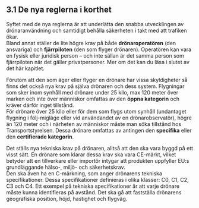 ## 3.1 De nya reglerna i korthet

Syftet med de nya reglerna är att underlätta den snabba utvecklingen av drönaranvändning och samtidigt behålla säkerheten i takt med att trafiken ökar.  
Bland annat ställer de lite högre krav på både **drönaroperatören** (den ansvariga) och **fjärrpiloten** (den som flyger drönaren). Operatören kan vara en fysisk eller juridisk person – och inte sällan är det samma person som fjärrpiloten när det gäller privatpersoner. Mer om det kan du läsa i slutet av det här kapitlet.

Förutom att den som äger eller flyger en drönare har vissa skyldigheter så finns det också nya krav på själva drönaren och dess system. Flygningar som sker inom synhåll med drönare
under 25 kilo, max 120 meter över marken och inte över människor omfattas av den **öppna kategorin** och kräver därför inget tillstånd.  
För drönare över 25 kilo eller för dem som flygs utom synhåll (undantaget flygning i följ-migläge eller vid användandet av en drönarobservatör), högre än 120 meter och i närheten av människor måste man söka tillstånd hos Transportstyrelsen. Dessa drönare omfattas av antingen den **specifika** eller den **certifierade kategorin**.

Det ställs nya tekniska krav på drönaren, alltså att den ska vara byggd på ett visst sätt. En drönare som klarar dessa krav ska vara CE-märkt, vilket betyder att en tillverkare eller importör intygar att produkten uppfyller EU:s grundläggande hälso-, miljö- och säkerhetskrav.  
Den ska även ha en C-märkning, som anger drönarens tekniska specifikationer. Dessa specifikationer definieras i olika klasser: C0, C1, C2, C3 och C4. Ett exempel på tekniska specifikationer är att varje drönare måste kunna identifieras på avstånd. Det ska gå att fastställa drönarens geografiska position, höjd, hastighet och flygväg.
